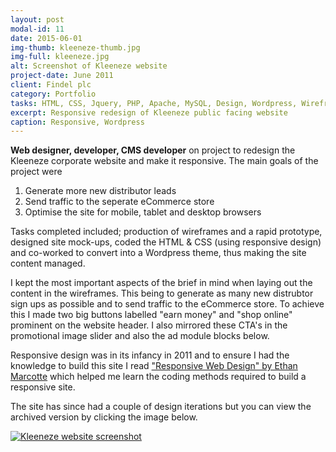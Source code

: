 ```yaml
---
layout: post
modal-id: 11
date: 2015-06-01
img-thumb: kleeneze-thumb.jpg
img-full: kleeneze.jpg
alt: Screenshot of Kleeneze website
project-date: June 2011
client: Findel plc
category: Portfolio
tasks: HTML, CSS, Jquery, PHP, Apache, MySQL, Design, Wordpress, Wireframes
excerpt: Responsive redesign of Kleeneze public facing website
caption: Responsive, Wordpress
---
```


<strong>Web designer, developer, CMS developer</strong> on project to redesign the Kleeneze corporate website and make it responsive.  The main goals of the project were 

1. Generate more new distributor leads 
2. Send traffic to the seperate eCommerce store
3. Optimise the site for mobile, tablet and desktop browsers  

Tasks completed included; production of wireframes and a rapid prototype, designed site mock-ups, coded the HTML & CSS (using responsive design) and co-worked to convert into a Wordpress theme, thus making the site content managed. 

I kept the most important aspects of the brief in mind when laying out the content in the wireframes. This being to generate as many new distrubtor sign ups as possible and to send traffic to the eCommerce store.  To achieve this I made two big buttons labelled "earn money" and "shop online" prominent on the website header.  I also mirrored these CTA's in the promotional image slider and also the ad module blocks below.

Responsive design was in its infancy in 2011 and to ensure I had the knowledge to build this site I read <a href="https://www.amazon.co.uk/gp/product/2212673612/ref=as_li_qf_sp_asin_il_tl?ie=UTF8&camp=1634&creative=6738&creativeASIN=2212673612&linkCode=as2&tag=eborearevroo-21">"Responsive Web Design" by Ethan Marcotte</a> which helped me learn the coding methods required to build a responsive site.

The site has since had a couple of design iterations but you can view the archived version by clicking the image below.

<div class="no-margin"><a href="http://web.archive.org/web/20120304083924/http://www.kleeneze.co.uk/
"><img src="{{ base }}/img/portfolio/kleeneze-thumb.jpg" alt="Kleeneze website screenshot" /></a></div>








